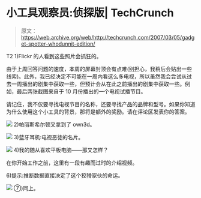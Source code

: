# 小工具观察员:侦探版| TechCrunch

> 原文：<https://web.archive.org/web/http://techcrunch.com/2007/03/05/gadget-spotter-whodunnit-edition/>

T2 1)Flickr 的人看到这些照片会抓狂的。

由于上周回答问题的速度，本周的屏幕封顶会有点难(别担心，我稍后会贴出一些线索)。此外，我已经决定不可能在一周内看这么多电视，所以虽然我会尝试从过去一周播出的剧集中获取一些，但预计会从在此之前播出的剧集中获取一些。例如，最后两张截图来自于 10 月份播出的一个电视试播节目。

请记住，我不仅要寻找电视节目的名称，还要寻找产品的品牌和型号。如果你知道为什么使用这个小工具的背景，那将是额外的奖励。请在评论区发表你的答案。

![](img/d60cc0c68099c66c527dde218470a1d5.png)
2)帕丽斯希尔顿又拿到了 own3d。

![](img/9389df96e7a15ad3d6a254ef7a7726ab.png)
3)蓝牙耳机:电视恶徒的名片。

![](img/d02ff24abf3b6cc8ba11d8174f75a423.png)
4)我的随从喜欢平板电脑——那又怎样？

在你开始工作之前，这里有一段有趣而过时的介绍视频。

6)提示:推断数据直接决定了这个狡猾家伙的命运。

![](img/c999d6d065b84e44c7fcd4ea074096c5.png)
⑦)同上。